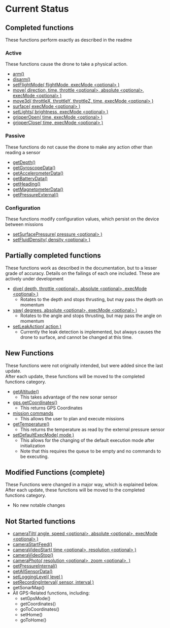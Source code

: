 # Current Status

## Completed functions

These functions perform exactly as described in the readme

### Active

These functions cause the drone to take a physical action.  

- [arm()](active/arm.md)
- [disarm()](active/disarm.md)
- [setFlightMode( flightMode, execMode \<optional> )](active/setFlightMode.md)
- [move( direction, time, throttle \<optional>, absolute \<optional>, execMode \<optional> )](active/move.md)
- [move3d( throttleX, throttleY, throttleZ, time, execMode \<optional> )](active/move3d.md)
- [surface( execMode \<optional> )](active/surface.md)
- [setLights( brightness, execMode \<optional> )](active/lights.md)
- [gripperOpen( time, execMode \<optional> )](active/gripperOpen.md)
- [gripperClose( time, execMode \<optional> )](active/gripperClose.md)

### Passive

These functions do not cause the drone to make any action other than reading a sensor

- [getDepth()](passive/getDepth.md)
- [getGyroscopeData()](passive/getGyroscopeData.md)
- [getAccelerometerData()](passive/getAccelerometerData.md)
- [getBatteryData()](passive/getBatteryData.md)
- [getHeading()](passive/getHeading.md)
- [getMagnetometerData()](passive/getMagnetometerData.md)
- [getPressureExternal()](passive/getPressureExternal.md)

### Configuration

These functions modify configuration values, which persist on the device between missions

- [setSurfacePressure( pressure \<optional> )](configuration/setSurfacePressure.md)
- [setFluidDensity( density \<optional> )](configuration/setFluidDensity.md)

## Partially completed functions

These functions work as described in the documentation, but to a lesser grade of accuracy. Details on the failings of each one included. These are actively under development

- [dive( depth, throttle \<optional>, absolute \<optional>, execMode \<optional> )](active/dive.md)
  - Rotates to the depth and stops thrusting, but may pass the depth on momentum
- [yaw( degrees, absolute \<optional>, execMode \<optional> )](active/yaw.md)
  - Rotates to the angle and stops thrusting, but may pass the angle on momentum
- [setLeakAction( action )](configuration/setLeakAction.md)
  - Currently the leak detection is implemented, but always causes the drone to surface, and cannot be changed at this time.

## New Functions

These functions were not originally intended, but were added since the last update.  
After each update, these functions will be moved to the completed functions category.

- [getAltitude()](passive/getAltitude.md)
  - This takes advantage of the new sonar sensor
- [gps.getCoordinates()](passive/gps.getCoordinates.md)
  - This returns GPS Coordinates
- [mission commands](missions.md)
  - This allows the user to plan and execute missions
- [getTemperature()](passive/getTemperature.md)
  - This returns the temperature as read by the external pressure sensor
- [setDefaultExecMode( mode )](configuration/setDefaultExecMode.md)
  - This allows for the changing of the default execution mode after initialization
  - Note that this requires the queue to be empty and no commands to be executing.

## Modified Functions (complete)

These Functions were changed in a major way, which is explained below.  
After each update, these functions will be moved to the completed functions category.

- No new notable changes

## Not Started functions

- [cameraTilt( angle, speed \<optional>, absolute \<optional>, execMode \<optional> )](active/cameraTilt.md)
- [cameraStartFeed()](passive/cameraStartFeed.md)
- [cameraVideoStart( time \<optional>, resolution \<optional> )](passive/cameraVideoStart.md)
- [cameraVideoStop()](passive/cameraVideoStop.md)
- [cameraPhoto( resolution \<optional>, zoom \<optional>, )](passive/cameraPhoto.md)
- [getPressureInternal()](passive/getPressureInternal.md)
- [getAllSensorData()](passive/getAllSensorData.md)
- [setLoggingLevel( level )](configuration/setLoggingLevel.md)
- [setRecordingInterval( sensor, interval )](configuration/setRecordingInterval.md)
- getSonarMap()
- All GPS-Related functions, including:
  - setGpsMode()
  - getCoordinates()
  - goToCoordinates()
  - setHome()
  - goToHome()
